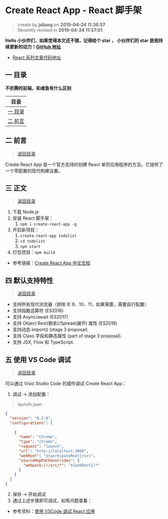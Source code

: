 Create React App - React 脚手架
===

> create by **jsliang** on **2019-04-24 11:36:57**   
> Recently revised in **2019-04-24 11:37:01**

**Hello 小伙伴们，如果觉得本文还不错，记得给个 **star** ， 小伙伴们的 **star** 是我持续更新的动力！[GitHub 地址](https://github.com/LiangJunrong/document-library/blob/master/JavaScript-library/React/CreateReactApp.md)**

* [React 系列文章代码地址](https://github.com/LiangJunrong/React)

## <a name="chapter-one" id="chapter-one">一 目录</a>

**不折腾的前端，和咸鱼有什么区别**

| 目录 |
| --- | 
| [一 目录](#chapter-one) | 
| <a name="catalog-chapter-two" id="catalog-chapter-two"></a>[二 前言](#chapter-two) |

## <a name="chapter-two" id="chapter-two">二 前言</a>

> [返回目录](#chapter-one)

Create React App 是一个官方支持的创建 React 单页应用程序的方法。它提供了一个零配置的现代构建设置。

## <a name="chapter-three" id="chapter-three">三 正文</a>

> [返回目录](#chapter-one)

1. 下载 Node.js
2. 安装 React 脚手架：
   1. `npm i create-react-app -g`
3. 开启新项目：
   1. `create-react-app todolist`
   2. `cd todolist`
   3. `npm start`
4. 打包项目：`npm build`

* 参考链接：[Create React App 中文文档](https://www.html.cn/create-react-app/)

## <a name="chapter-four" id="chapter-four">四 默认支持特性</a>

> [返回目录](#chapter-one)

* 支持所有现代浏览器（排除 IE 9、10、11，如果需要，需要自行配置）
* 支持指数运算符 (ES2016)
* 支持 Async/await (ES2017)
* 支持 Object Rest(剩余)/Spread(展开) 属性 (ES2018)
* 支持动态 import() (stage 3 proposal)
* 支持 Class 字段和静态属性 (part of stage 3 proposal).
* 支持 JSX, Flow 和 TypeScript.

## <a name="chapter-five" id="chapter-five">五 使用 VS Code 调试</a>

> [返回目录](#chapter-one)

可以通过 Visio Studio Code 的插件调试 Create React App：

1. 调试 -> 添加配置：

> launch.json

```json
{
  "version": "0.2.0",
  "configurations": [
    
    {
      "name": "Chrome",
      "type": "chrome",
      "request": "launch",
      "url": "http://localhost:3000",
      "webRoot": "${workspaceRoot}/src",
      "sourceMapPathOverrides": {
        "webpack:///src/*": "${webRoot}/*"
      }
    }
  ]
}
```

2. 保存 -> 开始调试
3. 通过上述步骤即可调试，如有问题查看：

* 参考资料：[使用 VSCode 调试 React 应用](https://zhuanlan.zhihu.com/p/30583784)